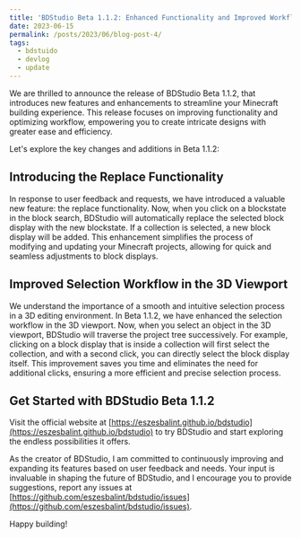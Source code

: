 ```yaml
---
title: 'BDStudio Beta 1.1.2: Enhanced Functionality and Improved Workflow'
date: 2023-06-15
permalink: /posts/2023/06/blog-post-4/
tags:
  - bdstuido
  - devlog
  - update
---
```


We are thrilled to announce the release of BDStudio Beta 1.1.2, that introduces new features and enhancements to streamline your Minecraft building experience. This release focuses on improving functionality and optimizing workflow, empowering you to create intricate designs with greater ease and efficiency.

Let's explore the key changes and additions in Beta 1.1.2:

## Introducing the Replace Functionality

In response to user feedback and requests, we have introduced a valuable new feature: the replace functionality. Now, when you click on a blockstate in the block search, BDStudio will automatically replace the selected block display with the new blockstate. If a collection is selected, a new block display will be added. This enhancement simplifies the process of modifying and updating your Minecraft projects, allowing for quick and seamless adjustments to block displays.

## Improved Selection Workflow in the 3D Viewport

We understand the importance of a smooth and intuitive selection process in a 3D editing environment. In Beta 1.1.2, we have enhanced the selection workflow in the 3D viewport. Now, when you select an object in the 3D viewport, BDStudio will traverse the project tree successively. For example, clicking on a block display that is inside a collection will first select the collection, and with a second click, you can directly select the block display itself. This improvement saves you time and eliminates the need for additional clicks, ensuring a more efficient and precise selection process.

## Get Started with BDStudio Beta 1.1.2

Visit the official website at [https://eszesbalint.github.io/bdstudio](https://eszesbalint.github.io/bdstudio) to try BDStudio and start exploring the endless possibilities it offers.

As the creator of BDStudio, I am committed to continuously improving and expanding its features based on user feedback and needs. Your input is invaluable in shaping the future of BDStudio, and I encourage you to provide suggestions, report any issues at [https://github.com/eszesbalint/bdstudio/issues](https://github.com/eszesbalint/bdstudio/issues).

Happy building!